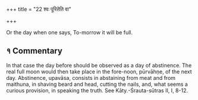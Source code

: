 +++
title = "22 श्वः पूरितेति वा"

+++

Or the day when one says, To-morrow it will be full.

## १ Commentary

In that case the day before should be observed as a day of abstinence. The real full moon would then take place in the fore-noon, pūrvāhṇe, of the next day. Abstinence, upavāsa, consists in abstaining from meat and from maithuna, in shaving beard and head, cutting the nails, and, what seems a curious provision, in speaking the truth. See Kāty.-Śrauta-sūtras II, I, 8-12.
